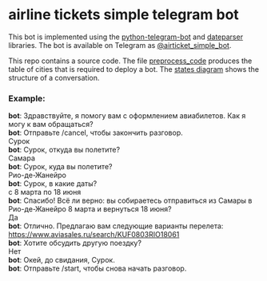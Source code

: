 # airline tickets simple telegram bot

This bot is implemented using the [python-telegram-bot](https://github.com/python-telegram-bot/python-telegram-bot) and [dateparser](https://pypi.org/project/dateparser/) libraries. The bot is available on Telegram as [@airticket_simple_bot](http://telegram.me/airticket_simple_bot).

This repo contains a source code. The file [preprocess_code](https://github.com/kor-al/simple_telegram_bot/blob/master/preprocess_code.py) produces the table of cities that is required to deploy a bot.  The [states diagram](https://github.com/kor-al/simple_telegram_bot/blob/master/states.jpg) shows the structure of a conversation.

### Example:

**bot**: Здравствуйте, я помогу вам с оформлением авиабилетов. Как я могу к вам обращаться? <br />
**bot**: Отправьте /cancel, чтобы закончить разговор. <br />
Сурок <br />
**bot**: Сурок, откуда вы полетите?<br />
Самара<br />
**bot**: Сурок, куда вы полетите?<br />
Рио-де-Жанейро<br />
**bot**: Сурок, в какие даты?<br />
с 8 марта по 18 июня<br />
**bot**: Спасибо! Всё ли верно: вы собираетесь отправиться из Самары в Рио-де-Жанейро 8 марта и вернуться 18 июня?<br />
Да <br />
**bot**: Отлично. Предлагаю вам следующие варианты перелета: https://www.aviasales.ru/search/KUF0803RIO18061<br />
**bot**: Хотите обсудить другую поездку?<br />
Нет <br />
**bot**: Окей, до свидания, Сурок.<br />
**bot**: Отправьте /start, чтобы снова начать разговор.<br />

